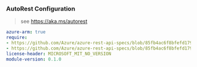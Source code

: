 ### AutoRest Configuration

> see https://aka.ms/autorest

``` yaml
azure-arm: true
require:
- https://github.com/Azure/azure-rest-api-specs/blob/85fb4ac6f8bfefd179e6c2632976a154b5c9ff04/specification/paloaltonetworks/resource-manager/readme.md
- https://github.com/Azure/azure-rest-api-specs/blob/85fb4ac6f8bfefd179e6c2632976a154b5c9ff04/specification/paloaltonetworks/resource-manager/readme.go.md
license-header: MICROSOFT_MIT_NO_VERSION
module-version: 0.1.0

```